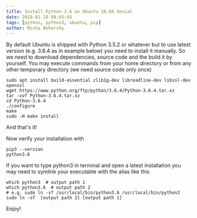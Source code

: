 ```yaml
---
title: Install Python 3.6 on Ubuntu 16.04 Xenial
date: 2019-01-10 08:03:43
tags: [python, python3, ubuntu, pip]
author: Misha Behersky
---
```


<p>By default Ubuntu is shipped with Python 3.5.2 or whatever but to use latest version (e.g. 3.6.4 as in example below) you need to install it manually. So we need to download dependencies, source code and the build it by yourself. You may execute commands from your home directory or from any other temporary directory (we need source code only once)</p>

<pre>
<code class="language-bash">sudo apt install build-essential zlib1g-dev libreadline-dev libssl-dev openssl
wget https://www.python.org/ftp/python/3.6.4/Python-3.6.4.tar.xz
tar -xvf Python-3.6.4.tar.xz
cd Python-3.6.4
./configure
make 
sudo -H make install</code></pre>

<p>And that's it!</p>

<p>Now verify your installation with</p>

<pre>
<code class="language-bash">pip3 --version
python3.6</code></pre>

<p>If you want to type <span class="inline-code">python3</span> in terminal and open a latest installation you may need to symlink your executable with the alias like this</p>

<pre>
<code class="language-bash">which python3  # output path 1
which python3.6  # output path 2
# e.g. sudo ln -sf /usr/local/bin/python3.6 /usr/local/bin/python3
sudo ln -sf  [output path 2] [output path 1]
</code></pre>

<p>Enjoy!</p>
